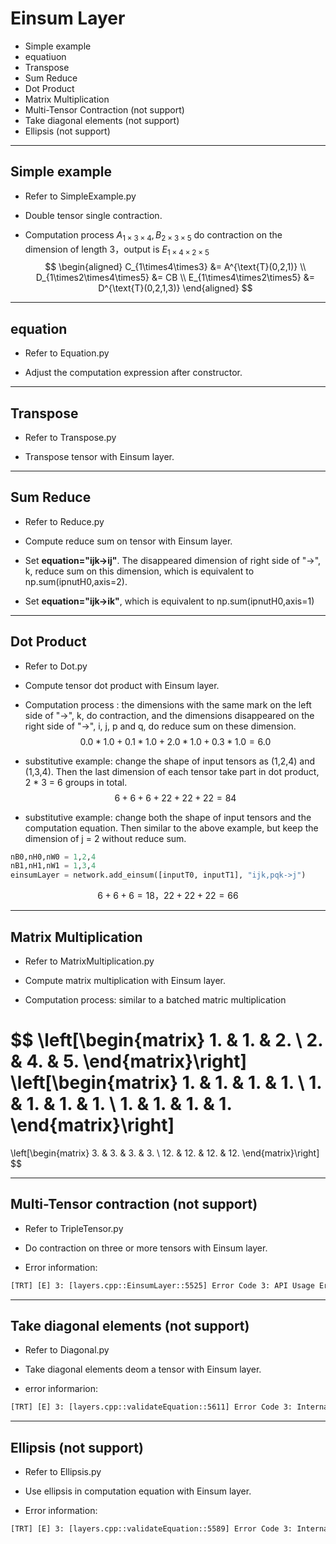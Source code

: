 # Einsum Layer

+ Simple example
+ equatiuon
+ Transpose
+ Sum Reduce
+ Dot Product
+ Matrix Multiplication
+ Multi-Tensor Contraction (not support)
+ Take diagonal elements (not support)
+ Ellipsis (not support)

---

## Simple example

+ Refer to SimpleExample.py

+ Double tensor single contraction.

+ Computation process
$A_{1\times3\times4}, B_{2\times3\times5}$ do contraction on the dimension of length 3，output is $E_{1\times4\times2\times5}$
$$
\begin{aligned}
C_{1\times4\times3}         &= A^{\text{T}(0,2,1)} \\
D_{1\times2\times4\times5}  &= CB \\
E_{1\times4\times2\times5}  &= D^{\text{T}(0,2,1,3)}
\end{aligned}
$$

---

## equation

+ Refer to Equation.py

+ Adjust the computation expression after constructor.

---

## Transpose

+ Refer to Transpose.py

+ Transpose tensor with Einsum layer.

---

## Sum Reduce

+ Refer to Reduce.py

+ Compute reduce sum on tensor with Einsum layer.

+ Set **equation="ijk->ij"**. The disappeared dimension of right side of "->", k, reduce sum on this dimension, which is equivalent to np.sum(ipnutH0,axis=2).

+ Set **equation="ijk->ik"**, which is equivalent to np.sum(ipnutH0,axis=1)

---

## Dot Product

+ Refer to Dot.py

+ Compute tensor dot product with Einsum layer.

+ Computation process : the dimensions with the same mark on the left side of "->", k, do contraction, and the dimensions disappeared on the right side of "->", i, j, p and q, do reduce sum on these dimension.
$$
0.0 * 1.0 + 0.1 * 1.0 + 2.0 * 1.0 + 0.3 * 1.0 = 6.0
$$

+ substitutive example: change the shape of input tensors as (1,2,4) and (1,3,4). Then the last dimension of each tensor take part in dot product, 2 * 3 =  6 groups in total.
$$
6 + 6 + 6 + 22 + 22 + 22 = 84
$$

+ substitutive example: change both the shape of input tensors and the computation equation. Then similar to the above example, but keep the dimension of j = 2 without reduce sum.

```python
nB0,nH0,nW0 = 1,2,4
nB1,nH1,nW1 = 1,3,4
einsumLayer = network.add_einsum([inputT0, inputT1], "ijk,pqk->j")
```

$$
6 + 6 + 6 = 18，22 + 22 + 22 = 66
$$

---

## Matrix Multiplication

+ Refer to MatrixMultiplication.py

+ Compute matrix multiplication with Einsum layer.

+ Computation process: similar to a batched matric multiplication

$$
\left[\begin{matrix}
     1. &  1. &  2. \\
     2. &  4. &  5.
\end{matrix}\right]
\left[\begin{matrix}
     1. &  1. &  1. &  1. \\
     1. &  1. &  1. &  1. \\
     1. &  1. &  1. &  1.
\end{matrix}\right]
=
\left[\begin{matrix}
     3. &  3. &  3. &  3. \\
    12. & 12. & 12. & 12.
\end{matrix}\right]
$$

---

## Multi-Tensor contraction (not support)

+ Refer to TripleTensor.py

+ Do contraction on three or more tensors with Einsum layer.

+ Error information:

```txt
[TRT] [E] 3: [layers.cpp::EinsumLayer::5525] Error Code 3: API Usage Error (Parameter check failed at: optimizer/api/layers.cpp::EinsumLayer::5525, condition: nbInputs > 0 && nbInputs <= MAX_EINSUM_NB_INPUTS
```

---

## Take diagonal elements (not support)

+ Refer to Diagonal.py

+ Take diagonal elements deom a tensor with Einsum layer.

+ error informarion:

```txt
[TRT] [E] 3: [layers.cpp::validateEquation::5611] Error Code 3: Internal Error ((Unnamed Layer* 0) [Einsum]: Diagonal operations are not permitted in Einsum equation)
```

---

## Ellipsis (not support)

+ Refer to Ellipsis.py

+ Use ellipsis in computation equation with Einsum layer.

+ Error information:

```txt
[TRT] [E] 3: [layers.cpp::validateEquation::5589] Error Code 3: Internal Error ((Unnamed Layer* 0) [Einsum]: ellipsis is not permitted in Einsum equation)
```
